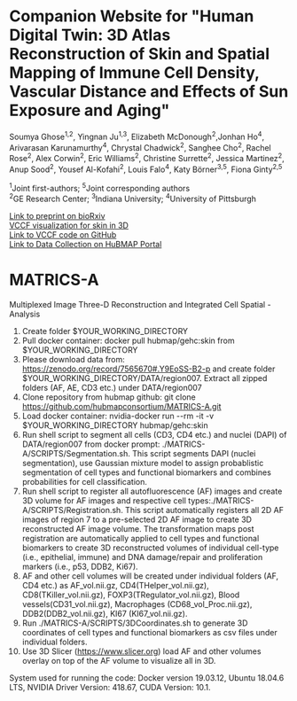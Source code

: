 # Companion Website for "Human Digital Twin: 3D Atlas Reconstruction of Skin and Spatial Mapping of Immune Cell Density, Vascular Distance and Effects of Sun Exposure and Aging"
Soumya Ghose<sup>1,2</sup>, Yingnan Ju<sup>1,3</sup>, Elizabeth McDonough<sup>2</sup>,Jonhan Ho<sup>4</sup>, Arivarasan Karunamurthy<sup>4</sup>, Chrystal Chadwick<sup>2</sup>, Sanghee Cho<sup>2</sup>, Rachel Rose<sup>2</sup>, Alex Corwin<sup>2</sup>, Eric Williams<sup>2</sup>, Christine Surrette<sup>2</sup>, Jessica Martinez<sup>2</sup>, Anup Sood<sup>2</sup>, Yousef Al-Kofahi<sup>2</sup>, Louis Falo<sup>4</sup>, Katy Börner<sup>3,5</sup>, Fiona Ginty<sup>2,5</sup>

<sup>1</sup>Joint first-authors; <sup>5</sup>Joint corresponding authors <br>
<sup>2</sup>GE Research Center; <sup>3</sup>Indiana University; <sup>4</sup>University of Pittsburgh

[Link to preprint on bioRxiv](https://www.biorxiv.org/content/10.1101/2022.03.30.486438v1)<br> 
[VCCF visualization for skin in 3D](https://github.com/hubmapconsortium/vccf-visualization-2022)<br>
[Link to VCCF code on GitHub](https://github.com/hubmapconsortium/vccf-visualization-2022)<br>
[Link to Data Collection on HuBMAP Portal](https://portal.hubmapconsortium.org/browse/collection/34b068d4a926f77fd98b3d968b6c172f)

# MATRICS-A
Multiplexed Image Three-D Reconstruction and Integrated Cell Spatial -Analysis
1. Create folder $YOUR_WORKING_DIRECTORY 
2. Pull docker container: docker pull hubmap/gehc:skin from $YOUR_WORKING_DIRECTORY
3. Please download data from: https://zenodo.org/record/7565670#.Y9EoSS-B2-p 
   and create folder $YOUR_WORKING_DIRECTORY/DATA/region007. Extract all zipped folders (AF, AE, CD3 etc.) under DATA/region007
4. Clone repository from hubmap github: git clone https://github.com/hubmapconsortium/MATRICS-A.git   
5. Load docker container: nvidia-docker run --rm -it -v $YOUR_WORKING_DIRECTORY hubmap/gehc:skin
6. Run shell script to segment all cells (CD3, CD4 etc.) and nuclei (DAPI) of DATA/region007 from docker prompt: ./MATRICS-A/SCRIPTS/Segmentation.sh. This script segments DAPI (nuclei segmentation), use Gaussian mixture model to assign probablistic segmentation of cell types and functional biomarkers and combines probabilities for cell classification.   
7. Run shell script to register all autofluorescence (AF) images and create 3D volume for AF images and respective cell types:./MATRICS-A/SCRIPTS/Registration.sh. This script automatically registers all 2D AF images of region 7 to a pre-selected 2D AF image to create 3D reconstructed AF image volume. The transformation maps post registration are automatically applied to cell types and functional biomarkers to create 3D reconstructed volumes of individual cell-type (i.e., epithelial, immune) and DNA damage/repair and proliferation markers (i.e., p53, DDB2, Ki67). 
8. AF and other cell volumes will be created under individual folders (AF, CD4 etc.) as AF_vol.nii.gz, CD4(THelper_vol.nii.gz), CD8(TKiller_vol.nii.gz), FOXP3(TRegulator_vol.nii.gz), Blood vessels(CD31_vol.nii.gz), Macrophages (CD68_vol_Proc.nii.gz), DDB2(DDB2_vol.nii.gz), KI67 (KI67_vol.nii.gz).
9. Run ./MATRICS-A/SCRIPTS/3DCoordinates.sh to generate 3D coordinates of cell types and functional biomarkers as csv files under individual folders.
9. Use 3D Slicer (https://www.slicer.org) load AF and other volumes overlay on top of the AF volume to visualize all in 3D. 


System used for running the code:
Docker version 19.03.12, Ubuntu 18.04.6 LTS, NVIDIA Driver Version: 418.67, CUDA Version: 10.1.
